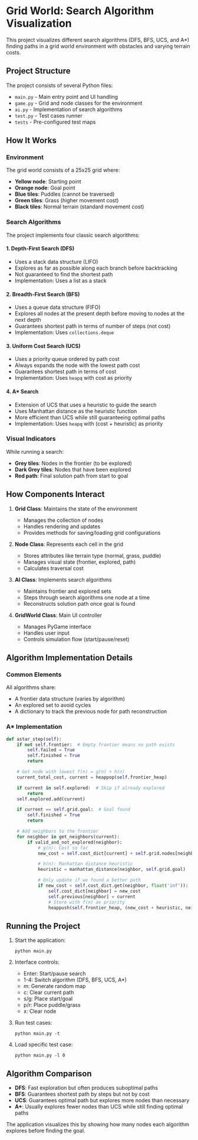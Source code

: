 # Grid World: Search Algorithm Visualization

This project visualizes different search algorithms (DFS, BFS, UCS, and A\*) finding paths in a grid world environment with obstacles and varying terrain costs.

## Project Structure

The project consists of several Python files:

- `main.py` - Main entry point and UI handling
- `game.py` - Grid and node classes for the environment
- `ai.py` - Implementation of search algorithms
- `test.py` - Test cases runner
- `tests` - Pre-configured test maps

## How It Works

### Environment

The grid world consists of a 25x25 grid where:

- **Yellow node**: Starting point
- **Orange node**: Goal point
- **Blue tiles**: Puddles (cannot be traversed)
- **Green tiles**: Grass (higher movement cost)
- **Black tiles**: Normal terrain (standard movement cost)

### Search Algorithms

The project implements four classic search algorithms:

#### 1. Depth-First Search (DFS)

- Uses a stack data structure (LIFO)
- Explores as far as possible along each branch before backtracking
- Not guaranteed to find the shortest path
- Implementation: Uses a list as a stack

#### 2. Breadth-First Search (BFS)

- Uses a queue data structure (FIFO)
- Explores all nodes at the present depth before moving to nodes at the next depth
- Guarantees shortest path in terms of number of steps (not cost)
- Implementation: Uses `collections.deque`

#### 3. Uniform Cost Search (UCS)

- Uses a priority queue ordered by path cost
- Always expands the node with the lowest path cost
- Guarantees shortest path in terms of cost
- Implementation: Uses `heapq` with cost as priority

#### 4. A\* Search

- Extension of UCS that uses a heuristic to guide the search
- Uses Manhattan distance as the heuristic function
- More efficient than UCS while still guaranteeing optimal paths
- Implementation: Uses `heapq` with (cost + heuristic) as priority

### Visual Indicators

While running a search:

- **Grey tiles**: Nodes in the frontier (to be explored)
- **Dark Grey tiles**: Nodes that have been explored
- **Red path**: Final solution path from start to goal

## How Components Interact

1. **Grid Class**: Maintains the state of the environment

   - Manages the collection of nodes
   - Handles rendering and updates
   - Provides methods for saving/loading grid configurations

2. **Node Class**: Represents each cell in the grid

   - Stores attributes like terrain type (normal, grass, puddle)
   - Manages visual state (frontier, explored, path)
   - Calculates traversal cost

3. **AI Class**: Implements search algorithms

   - Maintains frontier and explored sets
   - Steps through search algorithms one node at a time
   - Reconstructs solution path once goal is found

4. **GridWorld Class**: Main UI controller
   - Manages PyGame interface
   - Handles user input
   - Controls simulation flow (start/pause/reset)

## Algorithm Implementation Details

### Common Elements

All algorithms share:

- A frontier data structure (varies by algorithm)
- An explored set to avoid cycles
- A dictionary to track the previous node for path reconstruction

### A\* Implementation

```python
def astar_step(self):
    if not self.frontier:  # Empty frontier means no path exists
        self.failed = True
        self.finished = True
        return

    # Get node with lowest f(n) = g(n) + h(n)
    current_total_cost, current = heappop(self.frontier_heap)

    if current in self.explored:  # Skip if already explored
        return
    self.explored.add(current)

    if current == self.grid.goal:  # Goal found
        self.finished = True
        return

    # Add neighbors to the frontier
    for neighbor in get_neighbors(current):
        if valid_and_not_explored(neighbor):
            # g(n): Cost so far
            new_cost = self.cost_dict[current] + self.grid.nodes[neighbor].cost()

            # h(n): Manhattan distance heuristic
            heuristic = manhattan_distance(neighbor, self.grid.goal)

            # Only update if we found a better path
            if new_cost < self.cost_dict.get(neighbor, float('inf')):
                self.cost_dict[neighbor] = new_cost
                self.previous[neighbor] = current
                # Store with f(n) as priority
                heappush(self.frontier_heap, (new_cost + heuristic, neighbor))
```

## Running the Project

1. Start the application:

   ```
   python main.py
   ```

2. Interface controls:
   - Enter: Start/pause search
   - 1-4: Switch algorithm (DFS, BFS, UCS, A\*)
   - m: Generate random map
   - c: Clear current path
   - s/g: Place start/goal
   - p/r: Place puddle/grass
   - x: Clear node
3. Run test cases:
   ```
   python main.py -t
   ```
4. Load specific test case:
   ```
   python main.py -l 0
   ```

## Algorithm Comparison

- **DFS**: Fast exploration but often produces suboptimal paths
- **BFS**: Guarantees shortest path by steps but not by cost
- **UCS**: Guarantees optimal path but explores more nodes than necessary
- **A\***: Usually explores fewer nodes than UCS while still finding optimal paths

The application visualizes this by showing how many nodes each algorithm explores before finding the goal.
